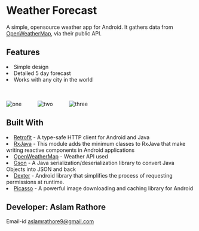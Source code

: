 # Weather Forecast

A simple, opensource weather app for Android. It gathers data from <a href="https://openweathermap.org">OpenWeatherMap</a>, via their public API.

## Features

   <li>Simple design</li>
   <li>Detailed 5 day forecast</li>
   <li>Works with any city in the world</li> <br> <br>

![one](https://user-images.githubusercontent.com/57444303/74601635-49cade00-50c6-11ea-926b-568974d848fe.png) &nbsp; &nbsp; &nbsp; &nbsp; &nbsp; ![two](https://user-images.githubusercontent.com/57444303/74601651-97dfe180-50c6-11ea-8d2d-147780454ee8.png) &nbsp; &nbsp; &nbsp; &nbsp; &nbsp; 
![three](https://user-images.githubusercontent.com/57444303/74601676-ca89da00-50c6-11ea-8f11-fdcbb57ca2c2.png)

## Built With
 <li><a href="http://square.github.io/retrofit/">Retrofit</a> - A type-safe HTTP client for Android and Java</li>
  <li><a href="https://github.com/ReactiveX/RxJava">RxJava</a> - This module adds the minimum classes to RxJava that make writing reactive components in Android applications</li>
 <li><a href="https://openweathermap.org">OpenWeatherMap</a> - Weather API used</li>
 <li><a href="https://github.com/google/gson">Gson</a> - A Java serialization/deserialization library to convert Java Objects into JSON and back</li>
 
  <li><a href="https://github.com/Karumi/Dexter">Dexter</a> - Android library that simplifies the process of requesting permissions at runtime.</li>

 <li><a href="http://square.github.io/picasso/">Picasso</a> - A powerful image downloading and caching library for Android</li>
 

## Developer: Aslam Rathore
Email-id aslamrathore9@gmail.com





